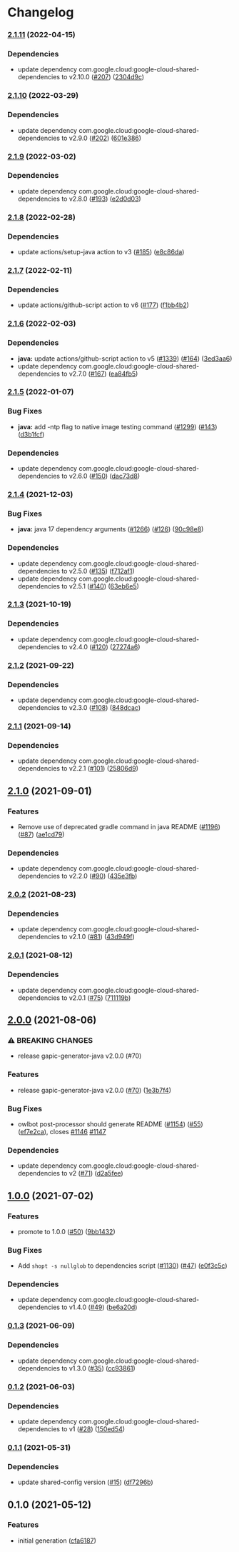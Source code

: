 # Changelog

### [2.1.11](https://github.com/googleapis/java-essential-contacts/compare/v2.1.10...v2.1.11) (2022-04-15)


### Dependencies

* update dependency com.google.cloud:google-cloud-shared-dependencies to v2.10.0 ([#207](https://github.com/googleapis/java-essential-contacts/issues/207)) ([2304d9c](https://github.com/googleapis/java-essential-contacts/commit/2304d9c8ce1c6d771b1cda55bb4a20acdfac61ca))

### [2.1.10](https://github.com/googleapis/java-essential-contacts/compare/v2.1.9...v2.1.10) (2022-03-29)


### Dependencies

* update dependency com.google.cloud:google-cloud-shared-dependencies to v2.9.0 ([#202](https://github.com/googleapis/java-essential-contacts/issues/202)) ([601e386](https://github.com/googleapis/java-essential-contacts/commit/601e3866cc0400a87f8b4353a451ac782e8c4ec8))

### [2.1.9](https://github.com/googleapis/java-essential-contacts/compare/v2.1.8...v2.1.9) (2022-03-02)


### Dependencies

* update dependency com.google.cloud:google-cloud-shared-dependencies to v2.8.0 ([#193](https://github.com/googleapis/java-essential-contacts/issues/193)) ([e2d0d03](https://github.com/googleapis/java-essential-contacts/commit/e2d0d035395a0d3b07cdf80f88c9ad693b98467e))

### [2.1.8](https://github.com/googleapis/java-essential-contacts/compare/v2.1.7...v2.1.8) (2022-02-28)


### Dependencies

* update actions/setup-java action to v3 ([#185](https://github.com/googleapis/java-essential-contacts/issues/185)) ([e8c86da](https://github.com/googleapis/java-essential-contacts/commit/e8c86dada00b3dd98590a59b59179b0c18a51061))

### [2.1.7](https://github.com/googleapis/java-essential-contacts/compare/v2.1.6...v2.1.7) (2022-02-11)


### Dependencies

* update actions/github-script action to v6 ([#177](https://github.com/googleapis/java-essential-contacts/issues/177)) ([f1bb4b2](https://github.com/googleapis/java-essential-contacts/commit/f1bb4b277f4474d647087538eeffa7fb554aeb2a))

### [2.1.6](https://github.com/googleapis/java-essential-contacts/compare/v2.1.5...v2.1.6) (2022-02-03)


### Dependencies

* **java:** update actions/github-script action to v5 ([#1339](https://github.com/googleapis/java-essential-contacts/issues/1339)) ([#164](https://github.com/googleapis/java-essential-contacts/issues/164)) ([3ed3aa6](https://github.com/googleapis/java-essential-contacts/commit/3ed3aa6cff620e5423fa9f5cbb20911a38b1bb55))
* update dependency com.google.cloud:google-cloud-shared-dependencies to v2.7.0 ([#167](https://github.com/googleapis/java-essential-contacts/issues/167)) ([ea84fb5](https://github.com/googleapis/java-essential-contacts/commit/ea84fb554b5a548de3e9c7466ec5d416f13c7efc))

### [2.1.5](https://www.github.com/googleapis/java-essential-contacts/compare/v2.1.4...v2.1.5) (2022-01-07)


### Bug Fixes

* **java:** add -ntp flag to native image testing command ([#1299](https://www.github.com/googleapis/java-essential-contacts/issues/1299)) ([#143](https://www.github.com/googleapis/java-essential-contacts/issues/143)) ([d3b1fcf](https://www.github.com/googleapis/java-essential-contacts/commit/d3b1fcfcf00c510ae946d3644c92451a30b9c578))


### Dependencies

* update dependency com.google.cloud:google-cloud-shared-dependencies to v2.6.0 ([#150](https://www.github.com/googleapis/java-essential-contacts/issues/150)) ([dac73d8](https://www.github.com/googleapis/java-essential-contacts/commit/dac73d8c9bc06c594e200047eb9a09db4c582997))

### [2.1.4](https://www.github.com/googleapis/java-essential-contacts/compare/v2.1.3...v2.1.4) (2021-12-03)


### Bug Fixes

* **java:** java 17 dependency arguments ([#1266](https://www.github.com/googleapis/java-essential-contacts/issues/1266)) ([#126](https://www.github.com/googleapis/java-essential-contacts/issues/126)) ([90c98e8](https://www.github.com/googleapis/java-essential-contacts/commit/90c98e8a815b86b67fdb424fc309d3c6361439f8))


### Dependencies

* update dependency com.google.cloud:google-cloud-shared-dependencies to v2.5.0 ([#135](https://www.github.com/googleapis/java-essential-contacts/issues/135)) ([f712af1](https://www.github.com/googleapis/java-essential-contacts/commit/f712af165959df74b70806ef42eff5200453e06d))
* update dependency com.google.cloud:google-cloud-shared-dependencies to v2.5.1 ([#140](https://www.github.com/googleapis/java-essential-contacts/issues/140)) ([63eb6e5](https://www.github.com/googleapis/java-essential-contacts/commit/63eb6e546d7c3498070a5ad89b0061321a2b98ff))

### [2.1.3](https://www.github.com/googleapis/java-essential-contacts/compare/v2.1.2...v2.1.3) (2021-10-19)


### Dependencies

* update dependency com.google.cloud:google-cloud-shared-dependencies to v2.4.0 ([#120](https://www.github.com/googleapis/java-essential-contacts/issues/120)) ([27274a6](https://www.github.com/googleapis/java-essential-contacts/commit/27274a6c8bb7e2fde3ec8b1e1cf53f1844cc45bf))

### [2.1.2](https://www.github.com/googleapis/java-essential-contacts/compare/v2.1.1...v2.1.2) (2021-09-22)


### Dependencies

* update dependency com.google.cloud:google-cloud-shared-dependencies to v2.3.0 ([#108](https://www.github.com/googleapis/java-essential-contacts/issues/108)) ([848dcac](https://www.github.com/googleapis/java-essential-contacts/commit/848dcac0ea6aaf4457fd936f5d564d0df772ed63))

### [2.1.1](https://www.github.com/googleapis/java-essential-contacts/compare/v2.1.0...v2.1.1) (2021-09-14)


### Dependencies

* update dependency com.google.cloud:google-cloud-shared-dependencies to v2.2.1 ([#101](https://www.github.com/googleapis/java-essential-contacts/issues/101)) ([25806d9](https://www.github.com/googleapis/java-essential-contacts/commit/25806d9ce5c1f628047e7edbde306e35be091227))

## [2.1.0](https://www.github.com/googleapis/java-essential-contacts/compare/v2.0.2...v2.1.0) (2021-09-01)


### Features

* Remove use of deprecated gradle command in java README ([#1196](https://www.github.com/googleapis/java-essential-contacts/issues/1196)) ([#87](https://www.github.com/googleapis/java-essential-contacts/issues/87)) ([ae1cd79](https://www.github.com/googleapis/java-essential-contacts/commit/ae1cd79009826092a34e33da6851ff3bd8db947a))


### Dependencies

* update dependency com.google.cloud:google-cloud-shared-dependencies to v2.2.0 ([#90](https://www.github.com/googleapis/java-essential-contacts/issues/90)) ([435e3fb](https://www.github.com/googleapis/java-essential-contacts/commit/435e3fbead5424ee68eb4d971de7315bcb5ff4fd))

### [2.0.2](https://www.github.com/googleapis/java-essential-contacts/compare/v2.0.1...v2.0.2) (2021-08-23)


### Dependencies

* update dependency com.google.cloud:google-cloud-shared-dependencies to v2.1.0 ([#81](https://www.github.com/googleapis/java-essential-contacts/issues/81)) ([43d949f](https://www.github.com/googleapis/java-essential-contacts/commit/43d949fa0be3cb75ffce33d1d8dabbbf35770784))

### [2.0.1](https://www.github.com/googleapis/java-essential-contacts/compare/v2.0.0...v2.0.1) (2021-08-12)


### Dependencies

* update dependency com.google.cloud:google-cloud-shared-dependencies to v2.0.1 ([#75](https://www.github.com/googleapis/java-essential-contacts/issues/75)) ([711119b](https://www.github.com/googleapis/java-essential-contacts/commit/711119bcd4c294db03853a8bee8e03a1cf613fc7))

## [2.0.0](https://www.github.com/googleapis/java-essential-contacts/compare/v1.0.0...v2.0.0) (2021-08-06)


### ⚠ BREAKING CHANGES

* release gapic-generator-java v2.0.0 (#70)

### Features

* release gapic-generator-java v2.0.0 ([#70](https://www.github.com/googleapis/java-essential-contacts/issues/70)) ([1e3b7f4](https://www.github.com/googleapis/java-essential-contacts/commit/1e3b7f4d8eaebd2bb5c7284bd1fda437fda0a9e0))


### Bug Fixes

* owlbot post-processor should generate README ([#1154](https://www.github.com/googleapis/java-essential-contacts/issues/1154)) ([#55](https://www.github.com/googleapis/java-essential-contacts/issues/55)) ([ef7e2ca](https://www.github.com/googleapis/java-essential-contacts/commit/ef7e2ca95d572cd6fa8dddf105fd5eff9d562c4f)), closes [#1146](https://www.github.com/googleapis/java-essential-contacts/issues/1146) [#1147](https://www.github.com/googleapis/java-essential-contacts/issues/1147)


### Dependencies

* update dependency com.google.cloud:google-cloud-shared-dependencies to v2 ([#71](https://www.github.com/googleapis/java-essential-contacts/issues/71)) ([d2a5fee](https://www.github.com/googleapis/java-essential-contacts/commit/d2a5feef5965ef42f358c91bddfbc5eb9cdd2714))

## [1.0.0](https://www.github.com/googleapis/java-essential-contacts/compare/v0.1.3...v1.0.0) (2021-07-02)


### Features

* promote to 1.0.0 ([#50](https://www.github.com/googleapis/java-essential-contacts/issues/50)) ([9bb1432](https://www.github.com/googleapis/java-essential-contacts/commit/9bb1432830e769e361153bc709d0dd65a544cbd3))


### Bug Fixes

* Add `shopt -s nullglob` to dependencies script ([#1130](https://www.github.com/googleapis/java-essential-contacts/issues/1130)) ([#47](https://www.github.com/googleapis/java-essential-contacts/issues/47)) ([e0f3c5c](https://www.github.com/googleapis/java-essential-contacts/commit/e0f3c5c1bbb7a802b7e797cb0d76b6f421675572))


### Dependencies

* update dependency com.google.cloud:google-cloud-shared-dependencies to v1.4.0 ([#49](https://www.github.com/googleapis/java-essential-contacts/issues/49)) ([be6a20d](https://www.github.com/googleapis/java-essential-contacts/commit/be6a20d841bd03d949327dff981639e2aaa65bf9))

### [0.1.3](https://www.github.com/googleapis/java-essential-contacts/compare/v0.1.2...v0.1.3) (2021-06-09)


### Dependencies

* update dependency com.google.cloud:google-cloud-shared-dependencies to v1.3.0 ([#35](https://www.github.com/googleapis/java-essential-contacts/issues/35)) ([cc93861](https://www.github.com/googleapis/java-essential-contacts/commit/cc9386151f15fe6cf03f2fe7db9159b7c6e74c6b))

### [0.1.2](https://www.github.com/googleapis/java-essential-contacts/compare/v0.1.1...v0.1.2) (2021-06-03)


### Dependencies

* update dependency com.google.cloud:google-cloud-shared-dependencies to v1 ([#28](https://www.github.com/googleapis/java-essential-contacts/issues/28)) ([150ed54](https://www.github.com/googleapis/java-essential-contacts/commit/150ed54dafaa5d9c5a1e209d64d864f6a5f54c56))

### [0.1.1](https://www.github.com/googleapis/java-essential-contacts/compare/v0.1.0...v0.1.1) (2021-05-31)


### Dependencies

* update shared-config version ([#15](https://www.github.com/googleapis/java-essential-contacts/issues/15)) ([df7296b](https://www.github.com/googleapis/java-essential-contacts/commit/df7296bf70c30d58c659a87fbe936d55f665ce93))

## 0.1.0 (2021-05-12)


### Features

* initial generation ([cfa6187](https://www.github.com/googleapis/java-essential-contacts/commit/cfa6187666a260af5a345c19fc2553f948d65200))
